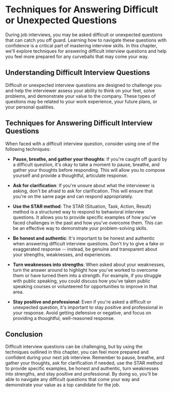 Techniques for Answering Difficult or Unexpected Questions
===============================================================================================================

During job interviews, you may be asked difficult or unexpected questions that can catch you off guard. Learning how to navigate these questions with confidence is a critical part of mastering interview skills. In this chapter, we'll explore techniques for answering difficult interview questions and help you feel more prepared for any curveballs that may come your way.

Understanding Difficult Interview Questions
-------------------------------------------

Difficult or unexpected interview questions are designed to challenge you and help the interviewer assess your ability to think on your feet, solve problems, and demonstrate your value to the company. These types of questions may be related to your work experience, your future plans, or your personal qualities.

Techniques for Answering Difficult Interview Questions
------------------------------------------------------

When faced with a difficult interview question, consider using one of the following techniques:

* **Pause, breathe, and gather your thoughts**: If you're caught off guard by a difficult question, it's okay to take a moment to pause, breathe, and gather your thoughts before responding. This will allow you to compose yourself and provide a thoughtful, articulate response.

* **Ask for clarification**: If you're unsure about what the interviewer is asking, don't be afraid to ask for clarification. This will ensure that you're on the same page and can respond appropriately.

* **Use the STAR method**: The STAR (Situation, Task, Action, Result) method is a structured way to respond to behavioral interview questions. It allows you to provide specific examples of how you've faced challenges in the past and how you've overcome them. This can be an effective way to demonstrate your problem-solving skills.

* **Be honest and authentic**: It's important to be honest and authentic when answering difficult interview questions. Don't try to give a fake or exaggerated response -- instead, be genuine and transparent about your strengths, weaknesses, and experiences.

* **Turn weaknesses into strengths**: When asked about your weaknesses, turn the answer around to highlight how you've worked to overcome them or have turned them into a strength. For example, if you struggle with public speaking, you could discuss how you've taken public speaking courses or volunteered for opportunities to improve in that area.

* **Stay positive and professional**: Even if you're asked a difficult or unexpected question, it's important to stay positive and professional in your response. Avoid getting defensive or negative, and focus on providing a thoughtful, well-reasoned response.

Conclusion
----------

Difficult interview questions can be challenging, but by using the techniques outlined in this chapter, you can feel more prepared and confident during your next job interview. Remember to pause, breathe, and gather your thoughts, ask for clarification if needed, use the STAR method to provide specific examples, be honest and authentic, turn weaknesses into strengths, and stay positive and professional. By doing so, you'll be able to navigate any difficult questions that come your way and demonstrate your value as a top candidate for the job.
